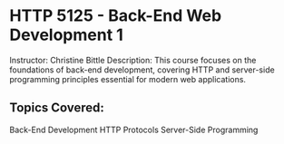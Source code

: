 # HTTP 5125 - Back-End Web Development 1
Instructor: Christine Bittle
Description: This course focuses on the foundations of back-end development, covering HTTP and server-side programming principles essential for modern web applications.

## Topics Covered:

Back-End Development
HTTP Protocols
Server-Side Programming
